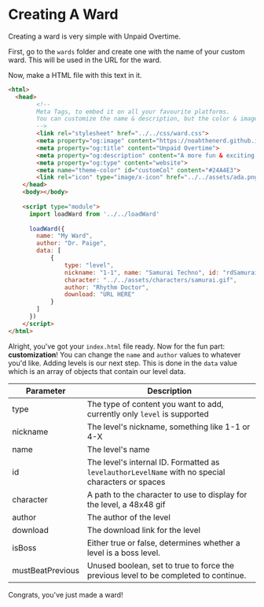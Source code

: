 # Creating A Ward
Creating a ward is very simple with Unpaid Overtime.

First, go to the `wards` folder and create one with the name of your custom ward. This will be used in the URL for the ward.

Now, make a HTML file with this text in it.

```html
<html>
  <head>
        <!--
        Meta Tags, to embed it on all your favourite platforms.
        You can customize the name & description, but the color & image should stay so people know what site is being embedded.
        -->
        <link rel="stylesheet" href="../../css/ward.css">
        <meta property="og:image" content="https://noahthenerd.github.io/unpaid-overtime/assets/ada.png">
        <meta property="og:title" content="Unpaid Overtime">
        <meta property="og:description" content="A more fun & exciting way to play custom levels in Rhythm Doctor.">
        <meta property="og:type" content="website">
        <meta name="theme-color" id="customCol" content="#24A4E3">
        <link rel="icon" type="image/x-icon" href="../../assets/ada.png">
    </head>
    <body></body>
  
    <script type="module">
      import loadWard from '../../loadWard'
      
      loadWard({
        name: "My Ward",
        author: "Dr. Paige",
        data: [
            {
                type: "level",
                nickname: "1-1", name: "Samurai Techno", id: "rdSamuraiTechno",
                character: "../../assets/characters/samurai.gif",
                author: "Rhythm Doctor",
                download: "URL HERE"
            }
        ]
      })
    </script>
</html>
```

Alright, you've got your `index.html` file ready. Now for the fun part: **customization**! You can change the `name` and `author` values to whatever you'd like. Adding levels is our next step. This is done in the `data` value which is an array of objects that contain our level data.

| Parameter | Description |
| --------- | ----------- |
| type | The type of content you want to add, currently only `level` is supported |
| nickname | The level's nickname, something like 1-1 or 4-X |
| name | The level's name |
| id | The level's internal ID. Formatted as `levelauthorLevelName` with no special characters or spaces |
| character | A path to the character to use to display for the level, a 48x48 gif |
| author | The author of the level |
| download | The download link for the level |
| isBoss | Either true or false, determines whether a level is a boss level. |
| mustBeatPrevious | Unused boolean, set to true to force the previous level to be completed to continue. |

Congrats, you've just made a ward! 

